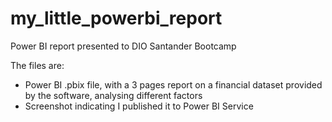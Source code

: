 # my_little_powerbi_report
Power BI report presented to DIO Santander Bootcamp

The files are:
- Power BI .pbix file, with a 3 pages report on a financial dataset provided by the software, analysing different factors
- Screenshot indicating I published it to Power BI Service
